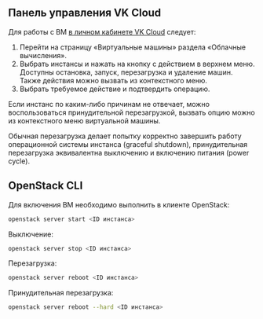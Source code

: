 ## Панель управления VK Cloud

Для работы с ВМ [в личном кабинете VK Cloud](https://mcs.mail.ru/app/services/infra/servers/) следует:

1. Перейти на страницу «Виртуальные машины» раздела «Облачные вычисления».
2. Выбрать инстансы и нажать на кнопку с действием в верхнем меню. Доступны остановка, запуск, перезагрузка и удаление машин. Также действия можно вызвать из контекстного меню.
3. Выбрать требуемое действие и подтвердить операцию.

Если инстанс по каким-либо причинам не отвечает, можно воспользоваться принудительной перезагрузкой, вызвать опцию можно из контекстного меню виртуальной машины.

<info>

Обычная перезагрузка делает попытку корректно завершить работу операционной системы инстанса (graceful shutdown), принудительная перезагрузка эквивалентна выключению и включению питания (power cycle).

</info>

## OpenStack CLI

Для включения ВМ необходимо выполнить в клиенте OpenStack:
```bash
openstack server start <ID инстанса>
```

Выключение:
```bash
openstack server stop <ID инстанса>
```

Перезагрузка:
```bash
openstack server reboot <ID инстанса>
```

Принудительная перезагрузка:
```bash
openstack server reboot --hard <ID инстанса>
```
